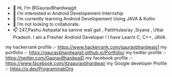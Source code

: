 - 👋 Hi, I’m @GauravBhardwajgit
- 👀 I’m interested in Android Developement Internship
- 🌱 I’m currently learning Android Developement Using JAVA & Kotlin
- 💞️ I’m not looking to collaborate.
- 📫 247,Pashu Ashpatal ka samne wali gali , PattiHulasray ,Siyana , Uttar Pradesh.
 I am a Fresher Android Developer !
 I have Learnt C, C++, JAVA
<!---
GauravBhardwajgit/GauravBhardwajgit is a ✨ special ✨ repository because its `README.md` (this file) appears on your GitHub profile.
You can click the Preview link to take a look at your changes.
--->
my hackerrank profile :- https://www.hackerrank.com/gauravbhardwajs1
my portfolio :- https://gauravbhardwajgit.github.io/Portfolio/
my twitter profile :- https://twitter.com/GauravBhardwajD
my facebook profile :- https://www.facebook.com/itzgauravbhardwaj/
my Google developer Profile :- https://g.dev/PrograminatiOrg
